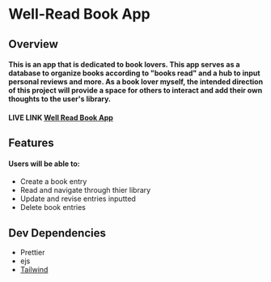 <h1>Well-Read Book App</h1>
<div>
    <h2>Overview</h2>
    <h4>This is an app that is dedicated to book lovers. This app serves as a database to organize books according to "books read" and a hub to input personal reviews and more. As a book lover myself, the intended direction of this project will provide a space for others to interact and add their own thoughts to the user's library.</h4>
    <h4>LIVE LINK
        <a href="https://express-wellread-app.herokuapp.com/wellread">Well Read Book App</a>
    </h4>
</div>
<div>
    <h2>Features</h2>
    <h4>Users will be able to:</h4>
        <ul>
            <li>Create a book entry</li>
            <li>Read and navigate through thier library</li>
            <li>Update and revise entries inputted</li>
            <li>Delete book entries</li>
        </ul>
</div>
<div>
    <h2>Dev Dependencies</h2>
        <ul>
            <li>Prettier</li>
            <li>ejs</li>
            <li><a href="https://tailwindcss.com/">Tailwind </li>
        </ul>
</div>


